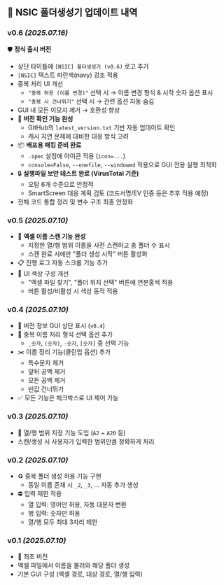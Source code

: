 ## 📌 NSIC 폴더생성기 업데이트 내역

### v0.6 _(2025.07.16)_
🛡 **정식 출시 버전**
- 상단 타이틀에 `[NSIC] 폴더생성기 (v0.6)` 로고 추가
- `[NSIC]` 텍스트 파란색(navy) 강조 적용
- 중복 처리 UI 개선
  - `"중복 허용 (이름 변경)"` 선택 시 → 이름 변경 형식 & 시작 숫자 옵션 표시
  - `"중복 시 건너뛰기"` 선택 시 → 관련 옵션 자동 숨김
- GUI 내 모든 이모지 제거 → 호환성 향상
- 🔄 **버전 확인 기능 완성**
  - GitHub의 `latest_version.txt` 기반 자동 업데이트 확인
  - 캐시 지연 문제에 대비한 대응 방식 고려
- 📦 **배포용 패킹 준비 완료**
  - `.spec` 설정에 아이콘 적용 (`icon=...`)
  - `console=False`, `--onefile`, `--windowed` 적용으로 GUI 전용 실행 최적화
- 🔒 **실행파일 보안 테스트 완료 (VirusTotal 기준)**
  - 오탐 6개 수준으로 안정적
  - SmartScreen 대응 계획 검토 (코드서명/EV 인증 등은 추후 적용 예정)
- 전체 코드 통합 정리 및 변수 구조 최종 안정화 

### v0.5 _(2025.07.10)_  
- 🧪 **엑셀 이름 스캔 기능 완성**  
  - 지정한 열/행 범위 이름을 사전 스캔하고 총 폴더 수 표시  
  - 스캔 완료 시에만 "폴더 생성 시작" 버튼 활성화  
- 📋 진행 로그 자동 스크롤 기능 추가  
- 🎨 UI 색상 구성 개선  
  - "엑셀 파일 찾기", "폴더 위치 선택" 버튼에 연분홍색 적용  
  - 버튼 활성/비활성 시 색상 동적 적용

### v0.4 _(2025.07.10)_  
- 🔖 버전 정보 GUI 상단 표시 (`v0.4`)  
- 🔁 중복 이름 처리 형식 선택 옵션 추가  
  - `_숫자`, `(숫자)`, `-숫자`, `[숫자]` 중 선택 가능  
- ✂️ 이름 정리 기능(클린업 옵션) 추가  
  - 특수문자 제거  
  - 앞뒤 공백 제거  
  - 모든 공백 제거  
  - 빈값 건너뛰기  
- ✅ 모든 기능은 체크박스로 UI 제어 가능

### v0.3 _(2025.07.10)_  
- 📐 열/행 범위 지정 기능 도입 (`A2` ~ `A20` 등)  
- 스캔/생성 시 사용자가 입력한 범위만큼 정확하게 처리

### v0.2 _(2025.07.10)_  
- ♻️ 중복 폴더 생성 허용 기능 구현  
  - 동일 이름 존재 시 `_2`, `_3`, … 자동 추가 생성  
- ⛔ 입력 제한 적용  
  - 열 입력: 영어만 허용, 자동 대문자 변환  
  - 행 입력: 숫자만 허용  
  - 열/행 모두 최대 3자리 제한

### v0.1 _(2025.07.10)_  
- 🧰 최초 버전  
- 엑셀 파일에서 이름을 불러와 해당 폴더 생성  
- 기본 GUI 구성 (엑셀 경로, 대상 경로, 열/행 입력)
